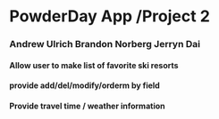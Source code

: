 # PowderDay App /Project 2 

### Andrew Ulrich Brandon Norberg Jerryn Dai

#### Allow user to make list of favorite ski resorts
#### provide add/del/modify/orderm by field
#### Provide travel time / weather information 

